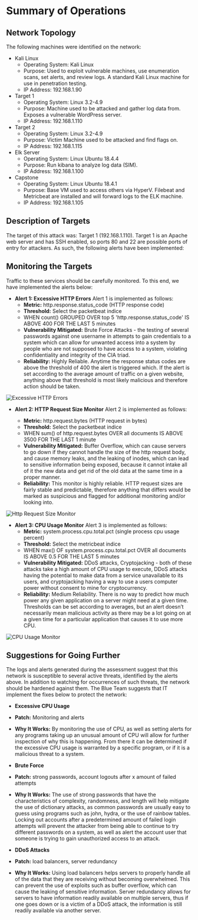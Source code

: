 # Summary of Operations
## Network Topology
The following machines were identified on the network:

- Kali Linux
  - Operating System: Kali Linux
  - Purpose: Used to exploit vulnerable machines, use enumeration scans, set alerts, and review logs. A standard Kali Linux machine for use in penetration testing.
  - IP Address: 192.168.1.90
- Target 1
  - Operating System: Linux 3.2-4.9
  - Purpose: Machine used to be attacked and gather log data from. Exposes a vulnerable WordPress server.
  - IP Address: 192.168.1.110
- Target 2
  - Operating System: Linux 3.2-4.9
  - Purpose: Victim Machine used to be attacked and find flags on.
  - IP Address: 192.168.1.115
- Elk Server
  - Operating System: Linux Ubuntu 18.4.4
  - Purpose: Run kibana to analyze log data (SIM).
  - IP Address: 192.168.1.100
- Capstone
  - Operating System: Linux Ubuntu 18.4.1
  - Purpose: Base VM used to access others via HyperV. Filebeat and Metricbeat are installed and will forward logs to the ELK machine.
  - IP Address: 192.168.1.105

## Description of Targets
The target of this attack was: Target 1 (192.168.1.110).
Target 1 is an Apache web server and has SSH enabled, so ports 80 and 22 are possible ports of entry for attackers. As such, the following alerts have been implemented:

## Monitoring the Targets
Traffic to these services should be carefully monitored. To this end, we have implemented the alerts below:

- **Alert 1: Excessive HTTP Errors**
  Alert 1 is implemented as follows:
   - **Metric:** http.response.status_code (HTTP response code)
   - **Threshold:** Select the packetbeat indice
   - WHEN count() GROUPED OVER top 5 'http.response.status_code' IS ABOVE 400 FOR THE LAST 5 minutes
   -  **Vulnerability Mitigated:** Brute Force Attacks - the testing of several passwords against one username in attempts to gain credentials to a system which can allow for unwanted access into a system by people who are not supposed to have access to a system, violating confidentiality and integrity of the CIA triad.  
   - **Reliability:** Highly Reliable. Anytime the response status codes are above the threshold of 400 the alert is triggered which. If the alert is set according to the average amount of traffic on a given website, anything above that threshold is most likely malicious and therefore action should be taken. 
 
![Excessive HTTP Errors](https://user-images.githubusercontent.com/87619948/205848923-d5075b8b-1375-47f5-bd9f-60eaa57cf4bd.PNG)

- **Alert 2: HTTP Request Size Monitor**
  Alert 2 is implemented as follows:
  
   -  **Metric:** http.request.bytes (HTTP request in bytes)
   -  **Threshold:** Select the packetbeat indice
   - WHEN sum() of http.request.bytes OVER all documents IS ABOVE 3500 FOR THE LAST 1 minute
   - **Vulnerability Mitigated:** Buffer Overflow, which can cause servers to go down if they cannot handle the size of the http request body, and cause memory leaks, and the leaking of inodes, which can lead to sensitive information being exposed, because it cannot intake all of it the new data and get rid of the old data at the same time in a proper manner. 
   - **Reliability:** This monitor is highly reliable. HTTP request sizes are fairly stable and predictable, therefore anything that differs would be marked as suspicious and flagged for additional monitoring and/or looking into. 

![Http Request Size Monitor](https://user-images.githubusercontent.com/87619948/205849865-f7eb4466-9562-4c27-91f3-4e2d96ec1ce6.PNG)

- **Alert 3: CPU Usage Monitor**
  Alert 3 is implemented as follows:
   - **Metric:** system.process.cpu.total.pct (single process cpu usage percent)
   - **Threshold:** Select the metricbeat indice
   - WHEN max() OF system.process.cpu.total.pct OVER all documents IS ABOVE 0.5 FOR THE LAST 5 minutes
   - **Vulnerability Mitigated:** DDoS attacks, Cryptojacking - both of these attacks take a high amount of CPU usage to execute, DDoS attacks having the potential to make data from a service unavailable to its users, and cryptojacking having a way to use a users computer power without consent to mine for cryptocurrency.
   - **Reliability:** Medium Reliability. There is no way to predict how much power any given application on a server might need at a given time. Thresholds can be set according to averages, but an alert doesn’t necessarily mean malicious activity as there may be a lot going on at a given time for a particular application that causes it to use more CPU. 

![CPU Usage Monitor](https://user-images.githubusercontent.com/87619948/205850526-962c4acc-7f24-481c-89f9-aa76b8bae144.PNG)

## Suggestions for Going Further
The logs and alerts generated during the assessment suggest that this network is susceptible to several active threats, identified by the alerts above. In addition to watching for occurrences of such threats, the network should be hardened against them. The Blue Team suggests that IT implement the fixes below to protect the network:

- **Excessive CPU Usage**
 - **Patch:** Monitoring and alerts 
 - **Why It Works:** By monitoring the use of CPU, as well as setting alerts for any programs taking up an unusual amount of CPU will allow for further inspection of why this is happening. From there it can be determined if the excessive CPU usage is warranted by a specific program, or if it is a malicious threat to a system.

- **Brute Force**
 - **Patch:** strong passwords, account logouts after x amount of failed attempts 
 - **Why It Works:** The use of strong passwords that have the characteristics of complexity, randomness, and length will help mitigate the use of dictionary attacks, as common passwords are usually easy to guess using programs such as john, hydra, or the use of rainbow tables. Locking out accounts after a predetermined amount of failed login attempts will prevent the attacker from being able to continue to try different passwords on a system, as well as alert the account user that someone is trying to gain unauthorized access to an attack.

- **DDoS Attacks**
 - **Patch:** load balancers, server redundancy 
 - **Why It Works:** Using load balancers helps servers to properly handle all of the data that they are receiving without becoming overwhelmed. This can prevent the use of exploits such as buffer overflow, which can cause the leaking of sensitive information. Server redundancy allows for servers to have information readily available on multiple servers, thus if one goes down or is a victim of a DDoS attack, the information is still readily available via another server.  




